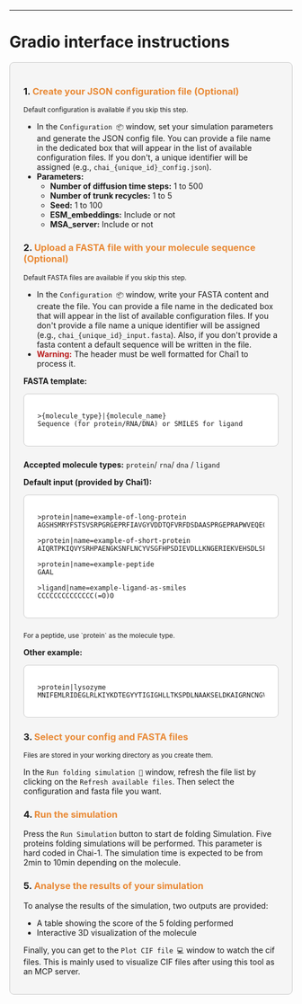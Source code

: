<style>
code[class*="language-bash"], pre[class*="language-bash"] {
  background: #fff !important;
}
</style>

---

# Gradio interface instructions

<div style="background-color:#f5f5f5; border-radius:8px; padding:18px 24px; margin-bottom:24px; border:1px solid #cccccc;">

### 1. <span style="color:#e98935;">Create your JSON configuration file (Optional)</span>
<small>Default configuration is available if you skip this step.</small>

- In the `Configuration 📦` window, set your simulation parameters and generate the JSON config file. You can provide a file name in the dedicated box that will appear in the list of available configuration files. If you don't, a unique identifier will be assigned (e.g., `chai_{unique_id}_config.json`).
- **Parameters:**
  - <b>Number of diffusion time steps:</b> 1 to 500
  - <b>Number of trunk recycles:</b> 1 to 5
  - <b>Seed:</b> 1 to 100
  - <b>ESM_embeddings:</b> Include or not
  - <b>MSA_server:</b> Include or not

### 2. <span style="color:#e98935;">Upload a FASTA file with your molecule sequence (Optional)</span>
<small>Default FASTA files are available if you skip this step.</small>

- In the `Configuration 📦` window, write your FASTA content and create the file. You can provide a file name in the dedicated box that will appear in the list of available configuration files. If you don't provide a file name a unique identifier will be assigned (e.g., `chai_{unique_id}_input.fasta`). Also, if you don't provide a fasta content a default sequence will be written in the file.
- <b style="color:#b91c1c;">Warning:</b> The header must be well formatted for Chai1 to process it.

**FASTA template:**
<div style="background-color:#ffffff; border-radius:8px; padding:18px 24px; margin-bottom:24px; border:1px solid #cccccc;">

```fasta
>{molecule_type}|{molecule_name}
Sequence (for protein/RNA/DNA) or SMILES for ligand
```

</div>

**Accepted  molecule types:** 
 `protein`/ `rna`/  `dna` / `ligand`

**Default input (provided by Chai1):**
<div style="background-color:#ffffff; border-radius:8px; padding:18px 24px; margin-bottom:24px; border:1px solid #cccccc;">

```fasta
>protein|name=example-of-long-protein
AGSHSMRYFSTSVSRPGRGEPRFIAVGYVDDTQFVRFDSDAASPRGEPRAPWVEQEGPEYWDRETQKYKRQAQTDRVSLRNLRGYYNQSEAGSHTLQWMFGCDLGPDGRLLRGYDQSAYDGKDYIALNEDLRSWTAADTAAQITQRKWEAAREAEQRRAYLEGTCVEWLRRYLENGKETLQRAEHPKTHVTHHPVSDHEATLRCWALGFYPAEITLTWQWDGEDQTQDTELVETRPAGDGTFQKWAAVVVPSGEEQRYTCHVQHEGLPEPLTLRWEP

>protein|name=example-of-short-protein
AIQRTPKIQVYSRHPAENGKSNFLNCYVSGFHPSDIEVDLLKNGERIEKVEHSDLSFSKDWSFYLLYYTEFTPTEKDEYACRVNHVTLSQPKIVKWDRDM

>protein|name=example-peptide
GAAL

>ligand|name=example-ligand-as-smiles
CCCCCCCCCCCCCC(=O)O
```

</div>
<small>For a peptide, use `protein` as the molecule type.</small>

**Other example:**
<div style="background-color:#ffffff; border-radius:8px; padding:18px 24px; margin-bottom:24px; border:1px solid #cccccc;">

```fasta
>protein|lysozyme
MNIFEMLRIDEGLRLKIYKDTEGYYTIGIGHLLTKSPDLNAAKSELDKAIGRNCNGVITKDEAEKLFNQDVDAAVRGILRNAKLKPVYDSLDAVRRCAAINQVFQMGETGVAGFTNSLRMLQQKRWDEAAVNLAKSRWYNQTPDRAKRVITTFRTGTWDAYKNL
```

</div>

### 3. <span style="color:#e98935;">Select your config and FASTA files</span>
<small>Files are stored in your working directory as you create them.</small>

In the `Run folding simulation 🚀` window, refresh the file list by clicking on the `Refresh available files`. Then select the configuration and fasta file you want.

### 4. <span style="color:#e98935;">Run the simulation</span>

Press the `Run Simulation` button to start de folding Simulation. Five proteins folding simulations will be performed. This parameter is hard coded in Chai-1. The simulation time is expected to be from 2min to 10min depending on the molecule.

### 5. <span style="color:#e98935;">Analyse the results of your simulation</span>

To analyse the results of the simulation, two outputs are provided:
- A table showing the score of the 5 folding performed
- Interactive 3D visualization of the molecule

Finally, you can get to the `Plot CIF file 💻` window to watch the cif files. This is mainly used to visualize CIF files after using this tool as an MCP server.

</div>